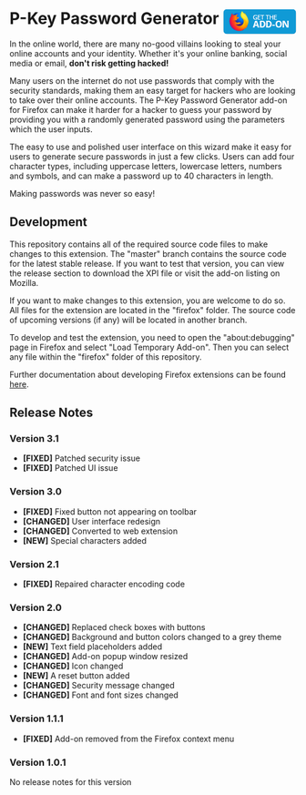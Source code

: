 # P-Key Password Generator [<img align="right" src=".github/fxaddon.png">](https://addons.mozilla.org/firefox/addon/password-generator/)
In the online world, there are many no-good villains looking to steal your online accounts and your identity. Whether it's your online banking, social media or email, **don't risk getting hacked!**

Many users on the internet do not use passwords that comply with the security standards, making them an easy target for hackers who are looking to take over their online accounts. The P-Key Password Generator add-on for Firefox can make it harder for a hacker to guess your password by providing you with a randomly generated password using the parameters which the user inputs.

The easy to use and polished user interface on this wizard make it easy for users to generate secure passwords in just a few clicks. Users can add four character types, including uppercase letters, lowercase letters, numbers and symbols, and can make a password up to 40 characters in length.

Making passwords was never so easy!

## Development
This repository contains all of the required source code files to make changes to this extension. The "master" branch contains the source code for the latest stable release. If you want to test that version, you can view the release section to download the XPI file or visit the add-on listing on Mozilla.

If you want to make changes to this extension, you are welcome to do so. All files for the extension are located in the "firefox" folder. The source code of upcoming versions (if any) will be located in another branch.

To develop and test the extension, you need to open the "about:debugging" page in Firefox and select "Load Temporary Add-on". Then you can select any file within the "firefox" folder of this repository.

Further documentation about developing Firefox extensions can be found [here](https://developer.mozilla.org/docs/Mozilla/Add-ons/WebExtensions/Your_first_WebExtension).

## Release Notes
### Version 3.1
* **[FIXED]** Patched security issue
* **[FIXED]** Patched UI issue

### Version 3.0
* **[FIXED]** Fixed button not appearing on toolbar
* **[CHANGED]** User interface redesign
* **[CHANGED]** Converted to web extension
* **[NEW]** Special characters added

### Version 2.1
* **[FIXED]** Repaired character encoding code

### Version 2.0
* **[CHANGED]** Replaced check boxes with buttons
* **[CHANGED]** Background and button colors changed to a grey theme
* **[NEW]** Text field placeholders added
* **[CHANGED]** Add-on popup window resized
* **[CHANGED]** Icon changed
* **[NEW]** A reset button added
* **[CHANGED]** Security message changed
* **[CHANGED]** Font and font sizes changed

### Version 1.1.1
* **[FIXED]** Add-on removed from the Firefox context menu

### Version 1.0.1
No release notes for this version
